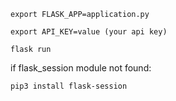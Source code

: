 `export FLASK_APP=application.py`

`export API_KEY=value (your api key)`

`flask run`

if flask_session module not found:

`pip3 install flask-session`